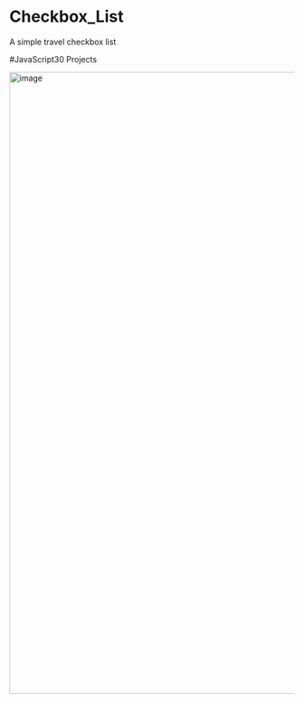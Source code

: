 # Checkbox_List
<p>A simple travel checkbox list</p>
<p>#JavaScript30 Projects</p>
<img width="1098" alt="image" src="https://user-images.githubusercontent.com/99492479/172229341-66c03d05-61ee-4c03-b6dc-3b623b4ca5f9.png">


